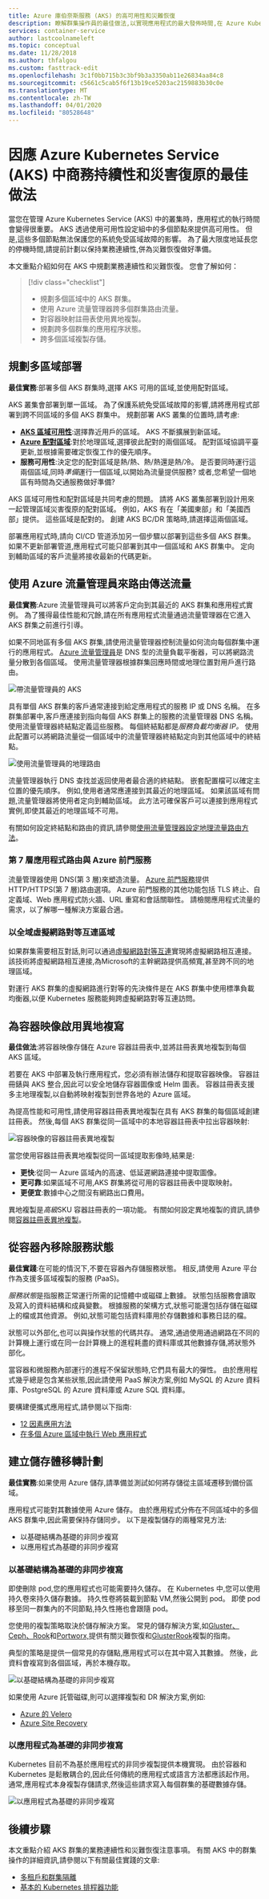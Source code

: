 ```yaml
---
title: Azure 庫伯奈斯服務 (AKS) 的高可用性和災難恢復
description: 瞭解群集操作員的最佳做法,以實現應用程式的最大發佈時間,在 Azure Kubernetes 服務 (AKS) 中提供高可用性併為災難恢復做好準備。
services: container-service
author: lastcoolnameleft
ms.topic: conceptual
ms.date: 11/28/2018
ms.author: thfalgou
ms.custom: fasttrack-edit
ms.openlocfilehash: 3c1f0bb715b3c3bf9b3a3350ab11e26834aa84c8
ms.sourcegitcommit: c5661c5cab5f6f13b19ce5203ac2159883b30c0e
ms.translationtype: MT
ms.contentlocale: zh-TW
ms.lasthandoff: 04/01/2020
ms.locfileid: "80528648"
---
```

# <a name="best-practices-for-business-continuity-and-disaster-recovery-in-azure-kubernetes-service-aks"></a>因應 Azure Kubernetes Service (AKS) 中商務持續性和災害復原的最佳做法

當您在管理 Azure Kubernetes Service (AKS) 中的叢集時，應用程式的執行時間會變得很重要。 AKS 透過使用可用性設定組中的多個節點來提供高可用性。 但是,這些多個節點無法保護您的系統免受區域故障的影響。 為了最大限度地延長您的停機時間,請提前計劃以保持業務連續性,併為災難恢復做好準備。

本文重點介紹如何在 AKS 中規劃業務連續性和災難恢復。 您會了解如何：

> [!div class="checklist"]
> * 規劃多個區域中的 AKS 群集。
> * 使用 Azure 流量管理器跨多個群集路由流量。
> * 對容器映射註冊表使用異地複製。
> * 規劃跨多個群集的應用程序狀態。
> * 跨多個區域複製存儲。

## <a name="plan-for-multiregion-deployment"></a>規劃多區域部署

**最佳實務**:部署多個 AKS 群集時,選擇 AKS 可用的區域,並使用配對區域。

AKS 叢集會部署到單一區域。 為了保護系統免受區域故障的影響,請將應用程式部署到跨不同區域的多個 AKS 群集中。 規劃部署 AKS 叢集的位置時,請考慮:

* [**AKS 區域可用性**](https://docs.microsoft.com/azure/aks/quotas-skus-regions#region-availability):選擇靠近用戶的區域。 AKS 不斷擴展到新區域。
* [**Azure 配對區域**](https://docs.microsoft.com/azure/best-practices-availability-paired-regions):對於地理區域,選擇彼此配對的兩個區域。 配對區域協調平臺更新,並根據需要確定恢復工作的優先順序。
* **服務可用性**:決定您的配對區域是熱/熱、熱/熱還是熱/冷。 是否要同時運行這兩個區域,同時*準備*運行一個區域,以開始為流量提供服務? 或者,您希望一個地區有時間為交通服務做好準備?

AKS 區域可用性和配對區域是共同考慮的問題。 請將 AKS 叢集部署到設計用來一起管理區域災害復原的配對區域。 例如，AKS 有在「美國東部」和「美國西部」提供。 這些區域是配對的。 創建 AKS BC/DR 策略時,請選擇這兩個區域。

部署應用程式時,請向 CI/CD 管道添加另一個步驟以部署到這些多個 AKS 群集。 如果不更新部署管道,應用程式可能只部署到其中一個區域和 AKS 群集中。 定向到輔助區域的客戶流量將接收最新的代碼更新。

## <a name="use-azure-traffic-manager-to-route-traffic"></a>使用 Azure 流量管理員來路由傳送流量

**最佳實務**:Azure 流量管理員可以將客戶定向到其最近的 AKS 群集和應用程式實例。 為了獲得最佳性能和冗餘,請在所有應用程式流量通過流量管理器在它進入 AKS 群集之前進行引導。

如果不同地區有多個 AKS 群集,請使用流量管理器控制流量如何流向每個群集中運行的應用程式。 [Azure 流量管理員](https://docs.microsoft.com/azure/traffic-manager/)是 DNS 型的流量負載平衡器，可以將網路流量分散到各個區域。 使用流量管理器根據群集回應時間或地理位置對用戶進行路由。

![帶流量管理員的 AKS](media/operator-best-practices-bc-dr/aks-azure-traffic-manager.png)

具有單個 AKS 群集的客戶通常連接到給定應用程式的服務 IP 或 DNS 名稱。 在多群集部署中,客戶應連接到指向每個 AKS 群集上的服務的流量管理器 DNS 名稱。 使用流量管理器終結點定義這些服務。 每個終結點都是*服務負載均衡器 IP。* 使用此配置可以將網路流量從一個區域中的流量管理器終結點定向到其他區域中的終結點。

![使用流量管理員的地理路由](media/operator-best-practices-bc-dr/traffic-manager-geographic-routing.png)

流量管理器執行 DNS 查找並返回使用者最合適的終結點。 嵌套配置檔可以確定主位置的優先順序。 例如,使用者通常應連接到其最近的地理區域。 如果該區域有問題,流量管理器將使用者定向到輔助區域。 此方法可確保客戶可以連接到應用程式實例,即使其最近的地理區域不可用。

有關如何設定終結點和路由的資訊,請參閱[使用流量管理器設定地理流量路由方法](https://docs.microsoft.com/azure/traffic-manager/traffic-manager-configure-geographic-routing-method)。

### <a name="layer-7-application-routing-with-azure-front-door-service"></a>第 7 層應用程式路由與 Azure 前門服務

流量管理器使用 DNS(第 3 層)來塑造流量。 [Azure 前門服務](https://docs.microsoft.com/azure/frontdoor/front-door-overview)提供 HTTP/HTTPS(第 7 層)路由選項。 Azure 前門服務的其他功能包括 TLS 終止、自定義域、Web 應用程式防火牆、URL 重寫和會話關聯性。 請檢閱應用程式流量的需求，以了解哪一種解決方案最合適。

### <a name="interconnect-regions-with-global-virtual-network-peering"></a>以全域虛擬網路對等互連區域

如果群集需要相互對話,則可以通過[虛擬網路對等互連](https://docs.microsoft.com/azure/virtual-network/virtual-network-peering-overview)實現將虛擬網路相互連接。 該技術將虛擬網路相互連接,為Microsoft的主幹網路提供高頻寬,甚至跨不同的地理區域。

對運行 AKS 群集的虛擬網路進行對等的先決條件是在 AKS 群集中使用標準負載均衡器,以便 Kubernetes 服務能夠跨虛擬網路對等互連訪問。

## <a name="enable-geo-replication-for-container-images"></a>為容器映像啟用異地複寫

**最佳做法**:將容器映像存儲在 Azure 容器註冊表中,並將註冊表異地複製到每個 AKS 區域。

若要在 AKS 中部署及執行應用程式，您必須有辦法儲存和提取容器映像。 容器註冊錶與 AKS 整合,因此可以安全地儲存容器圖像或 Helm 圖表。 容器註冊表支援多主地理複製,以自動將映射複製到世界各地的 Azure 區域。 

為提高性能和可用性,請使用容器註冊表異地複製在具有 AKS 群集的每個區域創建註冊表。 然後,每個 AKS 群集從同一區域中的本地容器註冊表中拉出容器映射:

![容器映像的容器註冊表異地複製](media/operator-best-practices-bc-dr/acr-geo-replication.png)

當您使用容器註冊表異地複製從同一區域提取影像時,結果是:

* **更快**:從同一 Azure 區域內的高速、低延遲網路連接中提取圖像。
* **更可靠**:如果區域不可用,AKS 群集將從可用的容器註冊表中提取映射。
* **更便宜**:數據中心之間沒有網路出口費用。

異地複製是*高級*SKU 容器註冊表的一項功能。 有關如何設定異地複製的資訊,請參閱[容器註冊表異地複製](https://docs.microsoft.com/azure/container-registry/container-registry-geo-replication)。

## <a name="remove-service-state-from-inside-containers"></a>從容器內移除服務狀態

**最佳實踐**:在可能的情況下,不要在容器內存儲服務狀態。 相反,請使用 Azure 平台作為支援多區域複製的服務 (PaaS)。

*服務狀態*是指服務正常運行所需的記憶體中或磁碟上數據。 狀態包括服務會讀取及寫入的資料結構和成員變數。 根據服務的架構方式,狀態可能還包括存儲在磁碟上的檔或其他資源。 例如,狀態可能包括資料庫用於存儲數據和事務日誌的檔。

狀態可以外部化,也可以與操作狀態的代碼共存。 通常,通過使用通過網路在不同的計算機上運行或在同一台計算機上的進程耗盡的資料庫或其他數據存儲,將狀態外部化。

當容器和微服務內部運行的進程不保留狀態時,它們具有最大的彈性。 由於應用程式幾乎總是包含某些狀態,因此請使用 PaaS 解決方案,例如 MySQL 的 Azure 資料庫、PostgreSQL 的 Azure 資料庫或 Azure SQL 資料庫。

要構建便攜式應用程式,請參閱以下指南:

* [12 因素應用方法](https://12factor.net/)
* [在多個 Azure 區域中執行 Web 應用程式](https://docs.microsoft.com/azure/architecture/reference-architectures/app-service-web-app/multi-region)

## <a name="create-a-storage-migration-plan"></a>建立儲存體移轉計劃

**最佳實務**:如果使用 Azure 儲存,請準備並測試如何將存儲從主區域遷移到備份區域。

應用程式可能對其數據使用 Azure 儲存。 由於應用程式分佈在不同區域中的多個 AKS 群集中,因此需要保持存儲同步。 以下是複製儲存的兩種常見方法:

* 以基礎結構為基礎的非同步複寫
* 以應用程式為基礎的非同步複寫

### <a name="infrastructure-based-asynchronous-replication"></a>以基礎結構為基礎的非同步複寫

即使刪除 pod,您的應用程式也可能需要持久儲存。 在 Kubernetes 中,您可以使用持久卷來持久儲存數據。 持久性卷將裝載到節點 VM,然後公開到 pod。 即使 pod 移至同一群集內的不同節點,持久性捲也會跟隨 pod。

您使用的複製策略取決於儲存解決方案。 常見的儲存解決方案,如[Gluster、Ceph、Rook](https://docs.ceph.com/docs/master/cephfs/disaster-recovery/)和[Portworx,](https://docs.portworx.com/scheduler/kubernetes/going-production-with-k8s.html#disaster-recovery-with-cloudsnaps)提供有關災難恢復和[Gluster](https://docs.gluster.org/en/latest/Administrator%20Guide/Geo%20Replication/)[Rook](https://rook.io/docs/rook/v1.2/ceph-disaster-recovery.html)複製的指南。

典型的策略是提供一個常見的存儲點,應用程式可以在其中寫入其數據。 然後，此資料會複寫到各個區域，再於本機存取。

![以基礎結構為基礎的非同步複寫](media/operator-best-practices-bc-dr/aks-infra-based-async-repl.png)

如果使用 Azure 託管磁碟,則可以選擇複製和 DR 解決方案,例如:

* [Azure 的 Velero](https://github.com/vmware-tanzu/velero-plugin-for-microsoft-azure/blob/master/README.md)
* [Azure Site Recovery](https://azure.microsoft.com/blog/asr-managed-disks-between-azure-regions/)

### <a name="application-based-asynchronous-replication"></a>以應用程式為基礎的非同步複寫

Kubernetes 目前不為基於應用程式的非同步複製提供本機實現。 由於容器和 Kubernetes 是鬆散耦合的,因此任何傳統的應用程式或語言方法都應該起作用。 通常,應用程式本身複製存儲請求,然後這些請求寫入每個群集的基礎數據存儲。

![以應用程式為基礎的非同步複寫](media/operator-best-practices-bc-dr/aks-app-based-async-repl.png)

## <a name="next-steps"></a>後續步驟

本文重點介紹 AKS 群集的業務連續性和災難恢復注意事項。 有關 AKS 中的群集操作的詳細資訊,請參閱以下有關最佳實踐的文章:

* [多租戶和群集隔離][aks-best-practices-cluster-isolation]
* [基本的 Kubernetes 排程器功能][aks-best-practices-scheduler]

<!-- INTERNAL LINKS -->
[aks-best-practices-scheduler]: operator-best-practices-scheduler.md
[aks-best-practices-cluster-isolation]: operator-best-practices-cluster-isolation.md
